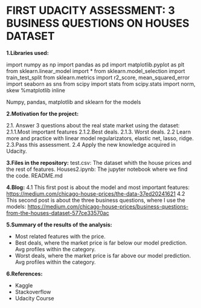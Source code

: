 # FIRST UDACITY ASSESSMENT: 3 BUSINESS QUESTIONS ON HOUSES DATASET

**1.Libraries used:**

  import numpy as np
  import pandas as pd
  import matplotlib.pyplot as plt
  from sklearn.linear_model import *
  from sklearn.model_selection import train_test_split
  from sklearn.metrics import r2_score, mean_squared_error
  import seaborn as sns
  from scipy import stats
  from scipy.stats import norm, skew
  %matplotlib inline
  
  Numpy, pandas, matplotlib and sklearn for the models
  
 **2.Motivation for the project:**
  
  2.1. Answer 3 questions about the real state market using the dataset:
    2.1.1.Most important features
    2.1.2.Best deals.
    2.1.3. Worst deals.
  2.2 Learn more and practice with linear model regularizators, elastic net, lasso, ridge.
  2.3.Pass this assessment.
  2.4 Apply the new knowledge acquired in Udacity.
  
 **3.Files in the repository:** 
  test.csv: The dataset whith the house prices and the rest of features.
  Houses2.ipynb: The jupyter notebook where we find the code.
  README.md
  
 **4.Blog:**
  4.1 This first post is about the model and most important features: https://medium.com/chicago-house-prices/the-data-37ed20241621
  4.2 This second post is about the three business questions, where I use the models: https://medium.com/chicago-house-prices/business-questions-from-the-houses-dataset-577ce33570ac
   
 **5.Summary of the results of the analysis:**
  - Most related features with the price.
  - Best deals, where the market price is far below our model prediction. Avg profiles within the category.
  - Worst deals, where the market price is far above our model prediction. Avg profiles within the category.
 
 **6.References:**
  - Kaggle
  - Stackoverflow
  - Udacity Course
  
